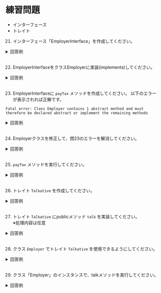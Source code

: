 # 練習問題
- インターフェース
- トレイト

21.  インターフェース「EmployerInterface」を作成してください。
  <details><summary>回答例</summary><div>
		
  ```

  interface EmployerInterface 
  {

  }

  ```	
  </div></details>
  <br>


22. EmployerInterfaceをクラスEmployerに実装(implements)してください。
  <details><summary>回答例</summary><div>
		
  ```
    class Employer implements EmployerInterface
  ```	
  </div></details>
  <br>


23. EmployerInterfaceに `payTax` メソッドを作成してください。 
以下のエラーが表示されれば正解です。
```
Fatal error: Class Employer contains 1 abstract method and must therefore be declared abstract or implement the remaining methods
```
  
  <details><summary>回答例</summary><div>
		
  ```
    public function payTax();
  ```	
  </div></details>
  <br>


24.  Employerクラスを修正して、問23のエラーを解消してください。
  <details>
  <summary>回答例</summary>
  <div>
		
   ```
    public function payTax()
    {
        echo '税金の支払いをしました';
    }
   ```	
  </div>
  </details>
  <br>


25. `payTax` メソッドを実行してください。
  <details>
  <summary>回答例</summary>
  <div>
		
   ```

    $employer->payTax();
   ```	
  </div>
  </details>
  <br>

26. トレイト `Talkative` を作成してください。
   
  <details>
  <summary>回答例</summary>
  <div>
		
   ```
    trait Talkative
    {
        
    }
   ```	
  </div>
  </details>
  <br>


27. トレイト `Talkative` にpublicメソッド `talk` を実装してください。  
※処理内容は任意
  <details>
  <summary>回答例</summary>
  <div>
		
   ```
    public $store;
   ```	
  </div>
  </details>
  <br>


28.  クラス `Employer` でトレイト `Talkative` を使用できるようにしてください。  
  <details><summary>回答例</summary><div>
		
  ```
    use Talkative;
  ```	
  </div></details>
  <br>

29. クラス「Employer」のインスタンスで、talkメソッドを実行してください。    
  <details><summary>回答例</summary><div>
		
  ```
  $employer->talk();
  ```	
  </div></details>
  <br>